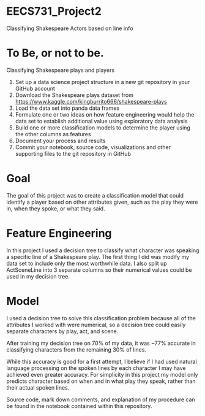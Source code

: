 # EECS731_Project2
Classifying Shakespeare Actors based on line info

# To Be, or not to be.

  Classifying Shakespeare plays and players
1. Set up a data science project structure in a new git repository in your GitHub account
2. Download the Shakespeare plays dataset from https://www.kaggle.com/kingburrito666/shakespeare-plays
3. Load the data set into panda data frames
4. Formulate one or two ideas on how feature engineering would help the data set to establish additional value using exploratory data analysis
5. Build one or more classification models to determine the player using the other columns as features
6. Document your process and results
7. Commit your notebook, source code, visualizations and other supporting files to the git repository in GitHub

# Goal
The goal of this project was to create a classification model that could identify a player based on other attributes given, such as the play they were in, when they spoke, or what they said.

# Feature Engineering
In this project I used a decision tree to classify what character was speaking a specific line of a Shakespeare play. The first thing I did was modify my data set to include only the most worthwhile data. I also split up ActSceneLine into 3 separate columns so their numerical values could be used in my decision tree.

# Model
I used a decision tree to solve this classification problem because all of the attributes I worked with were numerical, so a decision tree could easily separate characters by play, act, and scene. 

After training my decision tree on 70% of my data, it was ~77% accurate in classifying characters from the remaining 30% of lines.

While this accuracy is good for a first attempt, I believe if I had used natural language processing on the spoken lines by each character I may have achieved even greater accuracy. For simplicity in this project my model only predicts character based on when and in what play they speak, rather than their actual spoken lines.

Source code, mark down comments, and explanation of my procedure can be found in the notebook contained within this repository.
